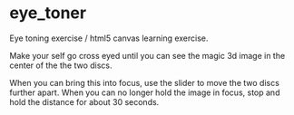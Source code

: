 eye_toner
=========

Eye toning exercise / html5 canvas learning exercise.

Make your self go cross eyed until you can see the magic 3d image in the center of the the two discs.

When you can bring this into focus, use the slider to move the two discs further apart. When you can no longer
hold the image in focus, stop and hold the distance for about 30 seconds.


